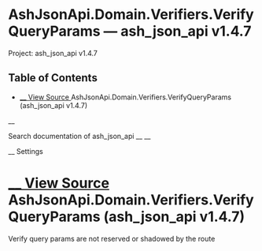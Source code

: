 # AshJsonApi.Domain.Verifiers.VerifyQueryParams — ash_json_api v1.4.7

Project: ash_json_api v1.4.7

## Table of Contents

- [ __ View Source ](external_link) AshJsonApi.Domain.Verifiers.VerifyQueryParams (ash_json_api v1.4.7)

__

Search documentation of ash_json_api __ __

__ Settings

#  [ __ View Source ](external_link) AshJsonApi.Domain.Verifiers.VerifyQueryParams (ash_json_api v1.4.7)

Verify query params are not reserved or shadowed by the route
